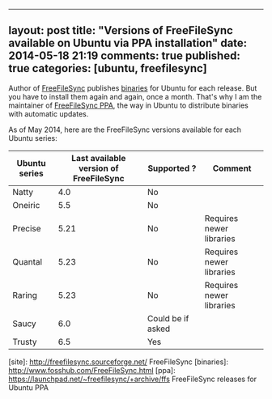 
---
layout: post
title: "Versions of FreeFileSync available on Ubuntu via PPA installation"
date: 2014-05-18 21:19
comments: true
published: true
categories: [ubuntu, freefilesync]
---

Author of [FreeFileSync](site) publishes [binaries](binaries) for Ubuntu for each release. But you have to install them again and again, once a month. That's why I am the maintainer of [FreeFileSync PPA](ppa), the way in Ubuntu to distribute binaries with automatic updates.

As of May 2014, here are the FreeFileSync versions available for each Ubuntu series:

| Ubuntu series | Last available version of FreeFileSync | Supported ? | Comment 
| ------------- | -------------------------------------- | ----------- | ------- 
| Natty         | 4.0                                    | No          |         
| Oneiric       | 5.5                                    | No          |         
| Precise       | 5.21                                   | No          | Requires newer libraries 
| Quantal       | 5.23                                   | No          | Requires newer libraries 
| Raring        | 5.23                                   | No          | Requires newer libraries 
| Saucy         | 6.0                                    | Could be if asked |   
| Trusty        | 6.5                                    | Yes         |         


[site]: http://freefilesync.sourceforge.net/ FreeFileSync
[binaries]: http://www.fosshub.com/FreeFileSync.html
[ppa]: https://launchpad.net/~freefilesync/+archive/ffs FreeFileSync releases for Ubuntu PPA